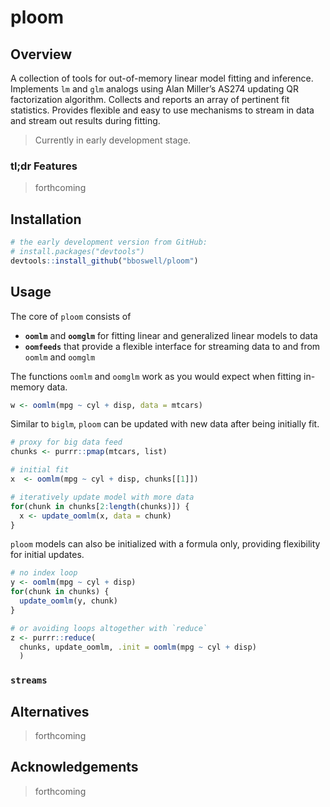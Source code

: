 
# ploom

<!-- [CRAN_Status_Badge]() -->

<!-- [Build Status]() -->

<!-- [AppVeyor Build Status]() -->

<!-- [Coverage Status]() -->

## Overview

A collection of tools for out-of-memory linear model fitting and
inference. Implements `lm` and `glm` analogs using Alan Miller’s AS274
updating QR factorization algorithm. Collects and reports an array of
pertinent fit statistics. Provides flexible and easy to use mechanisms
to stream in data and stream out results during fitting.

> Currently in early development stage.

### tl;dr Features

> forthcoming

## Installation

``` r
# the early development version from GitHub:
# install.packages("devtools")
devtools::install_github("bboswell/ploom")
```

## Usage

The core of `ploom` consists of

  - **`oomlm`** and **`oomglm`** for fitting linear and generalized
    linear models to data
  - **`oomfeeds`** that provide a flexible interface for streaming data
    to and from `oomlm` and `oomglm`

The functions `oomlm` and `oomglm` work as you would expect when fitting
in-memory data.

``` r
w <- oomlm(mpg ~ cyl + disp, data = mtcars)
```

Similar to `biglm`, `ploom` can be updated with new data after being
initially fit.

``` r
# proxy for big data feed
chunks <- purrr::pmap(mtcars, list)

# initial fit
x  <- oomlm(mpg ~ cyl + disp, chunks[[1]])

# iteratively update model with more data
for(chunk in chunks[2:length(chunks)]) {
  x <- update_oomlm(x, data = chunk)
}
```

`ploom` models can also be initialized with a formula only, providing
flexibility for initial updates.

``` r
# no index loop
y <- oomlm(mpg ~ cyl + disp)
for(chunk in chunks) {
  update_oomlm(y, chunk)
}

# or avoiding loops altogether with `reduce`
z <- purrr::reduce(
  chunks, update_oomlm, .init = oomlm(mpg ~ cyl + disp)
  )
```

### `streams`

## Alternatives

> forthcoming

## Acknowledgements

> forthcoming
